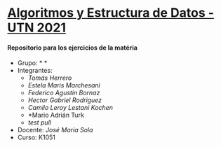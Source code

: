 
# <ins>**Algoritmos y Estructura de Datos - UTN 2021**</ins>

#### Repositorio para los ejercicios de la matéria

* Grupo: * *
* Integrantes:
    * *Tomás Herrero*
    * *Estela Maris Marchesani*
    * *Federico Agustin Bornaz*
    * *Hector Gabriel Rodriguez*
    * *Camilo Leroy Lestani Kochen*
    * *Mario Adrián Turk
    * *test pull*
* Docente: *José Maria Sola*
* Curso: K1051
